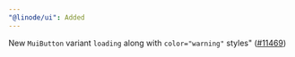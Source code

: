 ```yaml
---
"@linode/ui": Added
---
```


New `MuiButton` variant `loading` along with `color="warning"` styles" ([#11469](https://github.com/linode/manager/pull/11469))
